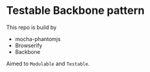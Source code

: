 # Testable Backbone pattern

This repo is build by

- mocha-phantomjs
- Browserify
- Backbone

Aimed to `Modulable` and `Testable`.

